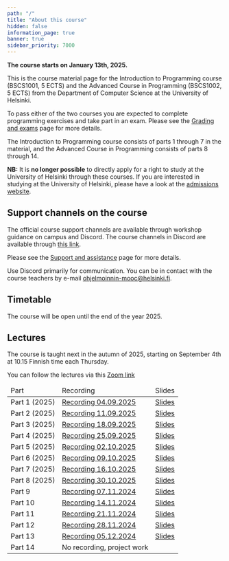 ```yaml
---
path: "/"
title: "About this course"
hidden: false
information_page: true
banner: true
sidebar_priority: 7000
---
```


**The course starts on January 13th, 2025.**

This is the course material page for the Introduction to Programming course (BSCS1001, 5 ECTS) and the Advanced Course in Programming (BSCS1002, 5 ECTS) from the Department of Computer Science at the University of Helsinki.

To pass either of the two courses you are expected to complete programming exercises and take part in an exam. Please see the [Grading and exams](/grading-and-exams) page for more details.

The Introduction to Programming course consists of parts 1 through 7 in the material, and the Advanced Course in Programming consists of parts 8 through 14.

**NB:** It is **no longer possible** to directly apply for a right to study at the University of Helsinki through these courses. If you are interested in studying at the University of Helsinki, please have a look at the [admissions website](https://www.helsinki.fi/en/admissions-and-education).

## Support channels on the course

The official course support channels are available through workshop guidance on campus and Discord. The course channels in Discord are available through [this link](https://study.cs.helsinki.fi/discord/join/ohjelmoinnin_mooc).

Please see the [Support and assistance](/support-and-assistance) page for more details.

Use Discord primarily for communication. You can be in contact with the course teachers by e-mail ohjelmoinnin-mooc@helsinki.fi.

## Timetable

The course will be open until the end of the year 2025. 

## Lectures

The course is taught next in the autumn of 2025, starting on September 4th at 10.15 Finnish time each Thursday.

You can follow the lectures via this [Zoom link](https://helsinki.zoom.us/j/68232233785?pwd=8z9tXcdl2OUT24ku53UQfa7nS7LBZt.1)

<table>
  <thead>
    <tr>
      <td>Part</td>
      <td>Recording</td>
      <td>Slides</td>
    </tr>
  </thead>
  <tbody>
    <tr>
      <td>Part 1 (2025)</td>
      <td><a href="https://youtu.be/SP8FaDc5uUo">Recording 04.09.2025</a></td>
      <td><a href="https://docs.google.com/presentation/d/1-lGSHue321CimwpVoeTtCqedaCNN23-y8vMwI6tk2MU/edit?usp=sharing">Slides</a></td>
    </tr>
    <tr>
      <td>Part 2 (2025)</td>
      <td><a href="https://youtu.be/gkFrEJs3gzI">Recording 11.09.2025</a></td>
      <td><a href="https://docs.google.com/presentation/d/1Y8xjmFi2XnJi7VF5UAJmPUgrEpF0UdU6HV5HLkq1RQI/edit?usp=sharing">Slides</a></td>
    </tr>
    <tr>
      <td>Part 3 (2025)</td>
      <td><a href="https://youtu.be/kzGJLq6qmlc">Recording 18.09.2025</a></td>
      <td><a href="https://docs.google.com/presentation/d/1R4FSehQtq6BkMOsri1z1IcQNYJCRsj3r2oVgkYSJ1RA/edit?usp=sharing">Slides</a></td>
    </tr>
    <tr>
      <td>Part 4 (2025)</td>
      <td><a href="https://youtu.be/kL82RuLZ-6g">Recording 25.09.2025</a></td>
      <td><a href="https://docs.google.com/presentation/d/1aoqfLckzlHSCLEzlFjxqoo92GOffQUbqeOJzheAwGZ4/edit?usp=sharing">Slides</a></td>
    </tr>
    <tr>
      <td>Part 5 (2025)</td>
      <td><a href="https://youtu.be/Q6e6ywoFoHM">Recording 02.10.2025</a></td>
      <td><a href="https://docs.google.com/presentation/d/1GdTRPNRNogn6Waf0z947J_SuzoEEjcF81Q6jFdhgIHY/edit?usp=sharing">Slides</a></td>
    </tr>
    <tr>
      <td>Part 6 (2025)</td>
      <td><a href="https://youtu.be/V0rzjcPNo0E">Recording 09.10.2025</a></td>
      <td><a href="https://docs.google.com/presentation/d/1BiCf81NvbO8dxCaSUiiZ5WUfrx-MBEJGeJaMFzxJ-CM/edit?usp=sharing">Slides</a></td>
    </tr>
    <tr>
      <td>Part 7 (2025)</td>
      <td><a href="https://youtu.be/6D1bvUdsNyg">Recording 16.10.2025</a></td>
      <td><a href="https://docs.google.com/presentation/d/1aNYiq8_oDic8hm8IK4OrLh3lUu-wIrNA3ky1FX0eR3I/edit?usp=sharing">Slides</a></td>
    </tr>
    <tr>
      <td>Part 8 (2025)</td>
      <td><a href="https://youtu.be/puTMAAO8GCM">Recording 30.10.2025</a></td>
      <td><a href="https://docs.google.com/presentation/d/1-c40Zn0JtVmgDpzV6Id49EQtREAwgVMT5fLv-dDt3Mw/edit?usp=sharing">Slides</a></td>
    </tr>
    <tr>
      <td>Part 9</td>
      <td><a href="https://youtu.be/Xx7nWVWGQ9U">Recording 07.11.2024</a></td>
      <td><a href="https://docs.google.com/presentation/d/19rlc3A099O5GLl3lhvywgaBUPxK3rqSvZwqxiIQBwgY/edit?usp=sharing">Slides</a></td>
    </tr>
    <tr>
      <td>Part 10</td>
      <td><a href="https://youtu.be/4N4Qv4vaaMY">Recording 14.11.2024</a></td>
      <td><a href="https://docs.google.com/presentation/d/1ntybDeCoPykmTz0R8rjHAU03F8pGr1VZHQzj4UGId7g/edit?usp=sharing">Slides</a></td>
    </tr>
    <tr>
      <td>Part 11</td>
      <td><a href="https://youtu.be/R9I3TJ-jIQg">Recording 21.11.2024</a></td>
      <td><a href="https://docs.google.com/presentation/d/1qWc6ilCxCYqsjkk5dwKpGdHLMnA588BEyakJOrfZw9c/edit?usp=sharing">Slides</a></td>
    </tr>
    <tr>
      <td>Part 12</td>
      <td><a href="https://youtu.be/IU2dDa1REJM">Recording 28.11.2024</a></td>
      <td><a href="https://docs.google.com/presentation/d/1zxc6lYSWK50wy_8Y2s1FKgCAOe9Nz1-0gS6tba2idg0/edit?usp=sharing">Slides</a></td>
    </tr>
    <tr>
      <td>Part 13</td>
      <td><a href="https://youtu.be/Z68y3vFet9o">Recording 05.12.2024</a></td>
      <td><a href="https://docs.google.com/presentation/d/1BmvKDdaVSgoYe2-vellNDkl9qFCZtKtWEYAKwWiOKdY/edit?usp=sharing">Slides</a></td>
    </tr>
    <tr>
      <td>Part 14</td>
      <td>No recording, project work</td>
      <td></td>
    </tr>
  </tbody>
</table>
